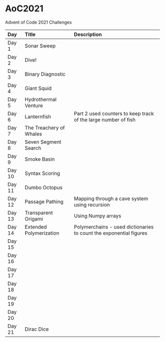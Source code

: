 # AoC2021
Advent of Code 2021 Challenges

| Day    | Title                   | Description                                                     |
|:-------|:------------------------|:----------------------------------------------------------------|
| Day 1  | Sonar Sweep             |                                                                 |
| Day 2  | Dive!                   |                                                                 |
| Day 3  | Binary Diagnostic       |                                                                 |
| Day 4  | Giant Squid             |                                                                 |
| Day 5  | Hydrothermal Venture    |                                                                 |
| Day 6  | Lanternfish             | Part 2 used counters to keep track of the large number of fish  |
| Day 7  | The Treachery of Whales |                                                                 |
| Day 8  | Seven Segment Search    |                                                                 |
| Day 9  | Smoke Basin             |                                                                 |
| Day 10 | Syntax Scoring          |                                                                 |
| Day 11 | Dumbo Octopus           |                                                                 |
| Day 12 | Passage Pathing         | Mapping through a cave system using recursion                   |
| Day 13 | Transparent Origami     | Using Numpy arrays                                              |
| Day 14 | Extended Polymerization | Polymerchains - used dictionaries to count the exponential figures |
| Day 15 |                         |  |
| Day 16 |                         |  |
| Day 17 |                         |  |
| Day 18 |                         |  |
| Day 19 |                         |  |
| Day 20 |                         |  |
| Day 21 | Dirac Dice              |  |
